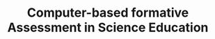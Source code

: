 ---
id: "cfa" # nochmal überlegen
method: "Seminar"
institution: "Fakultät für Erziehungswissenschaft"
title: "Computer-based formative Assessment in Science Education"
title_project:
title_short: "CfA"
period: "Apr 23 ­­- Mar 24 (12 months)"
foerderlinie: "Fachspezifische Data Literacy"
round: "2"
filter: "2"
lecture2go:
uhh_url: "https://www.hcl.uni-hamburg.de/ddlitlab/data-literacy-lehrlabor/zweite-foerderrunde/02-computer-based-assessment.html"
contributors: "Dr. Güler Yavuz Temel, Dr. Julia Barenthien"
quote: "We believe that the ability of pre-service teachers to design their own summative and formative assessment methods and strategies by using digital notebooks, to analyze the data obtained from these practices, and to share statistical analysis results by using graphs and tables in a short period of time can make significant contributions to the teaching and learning process."
text: |
    ## Ausrichtung des Projekts

    Das Seminar wurde thematisch in das formatives Assessment eingebettet, das für das Unterrichten in Schulen relevant ist. Ziel war es, angehenden Lehrkräften theoretische Grundlagen zur Beurteilung von Schülerleistungen zu vermitteln, um diagnostische Informationen zur Verbesserung von Lehren und Lernen bereitzustellen. *Im Seminar wurden Unterschiede zwischen formativem und summativem Assessment, verschiedene Formen des formativen Assessments (z. B. Peer- und Self-Assessment) sowie die Vergabe von spezifischem Feedback behandelt. Die Teilnehmer:innen erstellten diagnostische Aufgaben zu einem selbstgewählten Thema und entwickelten spezifisches Feedback hierzu.*

    Zudem ermöglichte das Projekt den Lehramtsstudierenden, "digital basierte Assessments" und "Unterrichtsaktivitäten" mit Jupyter-Notebooks zu erlernen. Dabei wurden formative Beurteilungsmethoden mit den Programmiersprachen Python und R Studio angewendet. Tools wie "nbgrader" ermöglichten die Erstellung von Quizzes und automatisches Feedback. Zudem entwickelten wir mit Python geeignete Ansätze für Peer Assessments und visualisierten Konzeptbeziehungen mithilfe von Concept Maps und Jupyter-Packages. Weiterhin wurden mit Jupytercards simulationsbasierte Fragen und Feedbacks für verschiedene Fachinhalte erstellt.

    ## Rückblick und Ergebnisse

    Das praktische Ergebnis des Projekts besteht darin, dass Lehramtsstudierende in der Lage sein werden, Bewertungen und Evaluierungsaktivitäten im Unterricht mithilfe von Jupyter-Notebooks zu entwickeln. Wir haben gezeigt, dass Multiple-Choice-Tests, Hausaufgaben, Projekt- und Lernkarten sowie Peer-Assessment eingesetzt werden können. Schnelles digitales Feedback wurde als wichtige Methode zur Verbesserung des Lehr- und Lernprozesses hervorgehoben, und Tools wurden vorgestellt, die die zeitnahe Rückmeldung an Schüler:innen auch in großen und heterogenen Klassen ermöglichen. Auch die Entwicklung neuer Anwendungen mit den Programmiersprachen, die Jupyter bietet, wurde demonstriert. Selbst Lehramtsstudierende aus Geistes- oder Sprachstudiengängen konnten grundlegende Programmierkenntnisse erwerben. Die Vorteile von Jupyter-Notebooks für die Erstellung und den Austausch von Lernmaterialien sowie deren visuelle Überlegenheit wurden ebenfalls erörtert.

    *Trotz anfänglicher Unsicherheiten und Vorurteilen gegenüber digitalen Anwendungen passten sich selbst Studierende mit geringen Programmierkenntnissen schnell an den Umgang mit Jupyter-Notebooks an. Die Ergebnisse der am Ende des Semesters erstellten Projektaufgaben und die Ergebnisse des Prä-Posttests bestätigten diese Beobachtung.*

    Wir planen, die Kursmaterialien, die wir im Rahmen des Projekts entwickelt haben, auf den Open-Access-Plattformen der Universität zur Verfügung zu stellen. Wir denken auch, dass insbesondere der Abschnitt für die Fachbereiche, die Inhalte zur Computerprogrammierung anbieten, im Hinblick auf die Evaluation von Interesse sein könnte.

    ## Tipps von Lehrenden für Lehrende

    Aus akademischer Sicht sind die Beiträge des Projekts folgende: Neben der Programmiersprache R haben die Lehrenden auch Kenntnisse in Python erworben. Es ist geplant, die Programmiersprache Python und die zahlreichen Visualisierungspakete, die sie bietet, für die Visualisierung eigener wissenschaftlicher Arbeiten und Projekte zu nutzen. Darüber hinaus haben die Erfahrungen aus diesem Projekt geholfen, neue Projektideen im Zusammenhang mit computergestützten oder digitalen Assessments zu entwickeln.

image: "https://www.hcl.uni-hamburg.de/16952605/cfa-stem-t4l-pnspchyksw-unsplash-733x414-38a28c807e3312d7847c70259e71e370b06712fe.jpg"
image_credit: "stem t4l / unsplash"
link_external: "https://www.hcl.uni-hamburg.de/ddlitlab/data-literacy-lehrlabor/jupyter.html"
stine: "WiSe 2023/24:  Seminar https://www.stine.uni-hamburg.de/scripts/mgrqispi.dll?APPNAME=CampusNet&PRGNAME=COURSEDETAILS&ARGUMENTS=-N000000000000001,-N000605,-N0,-N387534249326293,-N387534249320294,-N0,-N0,-N3,-APYWeYuB-mBovYBAP4WiFPBmqOqUXWffF7g5dcd6WWYVtvY6YYQp0WQLw4SWjWzn9CuAAeDGXWd5M7NPx7ZogVQopmURjrq6KeDRYQNKgYSKKRQoZxIpCWZobmYoEWQp94olFQNwNVzK6mdKLcd5-QzPBfNwJ7jVt4Y53Pz6pmBKYHNaAOYKxVD6-foHPxfZMfkZaVULeRdooxuH8OBoYfUWS7QWoOqouedoTQd5afD6h7fwfvDmzvq2FVILemuUvRoWYQIWhQuewc-LgxfmdxUVdHdHVRzWDPULfVYWFWIcFVgLUmY5d7dDjYWDd4YPlVoHoYWoxfInwQNUavDNAxYG6etZkWQp8ffoePB65QNUk7dZ6xzWwmZKW4MK8RZPL4BP3WBHCvY6FRz6d3fo97fPMv-mfvMU6QjL3mWRffdHScDoIWuPufILb4SAffqLVmqZeVqW0Rz7Z7qRAOSHZeY6kWD2jQNUjHQeFCYwTOzozW-P34uoh4zatxYWHQIWdHZKWWSVjrUKzYqwsRNUmYoR7VImyYSHQRZWDOQfAQWoZVZcwYWo3RuAEYf6FPNLjxqnAYUBtmMW7WMH97Mow4IR94gPkQNWBYW5MPomFRIcdeMFjxgpumbNdmMoVejHuWUKbcupY4M5Ffj56YuRgvB5v4YwzQd5UWQ5ExfRPRgRqeq7AOtZ-Rz6DPB65O-mdQfKdmo5mcD53cUPmmMHqOYAdcWnwVBZJCfUV7YPamBWZQdUEOYRqvgLFHNmPQQiN"
---
